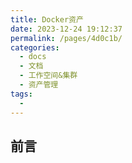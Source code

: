 ```yaml
---
title: Docker资产
date: 2023-12-24 19:12:37
permalink: /pages/4d0c1b/
categories:
  - docs
  - 文档
  - 工作空间&集群
  - 资产管理
tags:
  - 
---
```


## 前言

